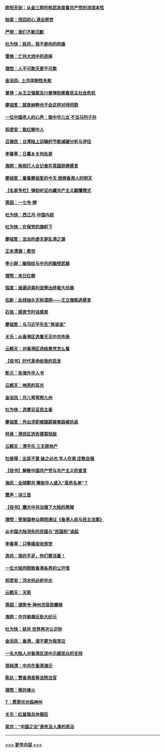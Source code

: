 #### [欧阳天剑：从金三胖的核武态度看共产党的流氓本性](../pages/nsc993/n11702238.md?t=12060711) 
#### [陆客：找回初心 退出邪党](../pages/nsc993/n11702213.md?t=12060711) 
#### [严晓：我们不能沉默](../pages/nsc993/n11702110.md?t=12060711) 
#### [吐为快：妖共，我不是你的肉盾](../pages/nsc993/n11701366.md?t=12060711) 
#### [雪绮：亡共大戏中的选择](../pages/nsc993/n11699922.md?t=12060711) 
#### [理悟：人不可欺天更不可欺](../pages/nsc993/n11699657.md?t=12060711) 
#### [金浴凤:  土共体制性失败](../pages/nsc993/n11699361.md?t=12060711) 
#### [曾铮：从王立强案及川普弹劾案看民主社会危机](../pages/nsc993/n11699318.md?t=12060711) 
#### [廖祖笙：就是纳粹也不会这样对待同胞](../pages/nsc993/n11697658.md?t=12060711) 
#### [一位中国老人的心声：做中华儿女 不当马列子孙](../pages/nsc993/n11697525.md?t=12060711) 
#### [祝君安：致红朝中人](../pages/nsc993/n11697518.md?t=12060711) 
#### [吕锡民：台湾陆上运输的节能减碳分析与评估](../pages/nsc993/n11694983.md?t=12060711) 
#### [李春草：日暮乡关何处是](../pages/nsc993/n11694805.md?t=12060711) 
#### [海网：殃视打人女记者在英国获罪感言](../pages/nsc993/n11693832.md?t=12060711) 
#### [廖祖笙：看看廖祖笙的今天 想想香港人的明天](../pages/nsc993/n11693707.md?t=12060711) 
#### [【名家专栏】弹劾听证内藏共产主义颠覆模式](../pages/nsc993/n11693563.md?t=12060711) 
#### [莲园：一七令‧辨](../pages/nsc993/n11692558.md?t=12060711) 
#### [吐为快：西江月·中国内政](../pages/nsc993/n11692071.md?t=12060711) 
#### [吐为快：在保党的旗帜下](../pages/nsc993/n11691188.md?t=12060711) 
#### [廖祖笙：法治的虚无是乱港之源](../pages/nsc993/n11690605.md?t=12060711) 
#### [正本清源：救世](../pages/nsc993/n11689134.md?t=12060711) 
#### [李小刚：脑指纹与中共的脑控武器](../pages/nsc993/n11688900.md?t=12060711) 
#### [理悟：末日红朝](../pages/nsc993/n11688829.md?t=12060711) 
#### [弧度：谁逼迫美利坚祭出终极大杀器](../pages/nsc993/n11688735.md?t=12060711) 
#### [伍新：此线抽头天拆谍网——王立强叛逃感言](../pages/nsc993/n11687981.md?t=12060711) 
#### [石铭：感恩节时话感恩](../pages/nsc993/n11687568.md?t=12060711) 
#### [廖祖笙：与习近平先生“再谈谈”](../pages/nsc993/n11687005.md?t=12060711) 
#### [关乐：从香港区选看天灭中共布局](../pages/nsc993/n11686647.md?t=12060711) 
#### [云鹤天：对香港区选结果党怎么看](../pages/nsc993/n11686216.md?t=12060711) 
#### [【投书】时代革命给我的启发](../pages/nsc993/n11684287.md?t=12060711) 
#### [乾元：告海外华人书](../pages/nsc993/n11684044.md?t=12060711) 
#### [云鹤天：响亮的耳光](../pages/nsc993/n11684254.md?t=12060711) 
#### [金浴凤：月儿弯弯照九州](../pages/nsc993/n11684231.md?t=12060711) 
#### [吐为快：选票见证民主香](../pages/nsc993/n11684206.md?t=12060711) 
#### [廖祖笙：外出求职被跟踪被套路被劝返](../pages/nsc993/n11683874.md?t=12060711) 
#### [林泉：港民区选告捷莫轻敌](../pages/nsc993/n11683930.md?t=12060711) 
#### [云鹤天：清平乐 三无房地产](../pages/nsc993/n11681521.md?t=12060711) 
#### [杜彼得：出其不意 破之必也 华人在美 庄敬自强](../pages/nsc993/n11679554.md?t=12060711) 
#### [【投书】解散中国共产党与共产主义的宣言](../pages/nsc993/n11679177.md?t=12060711) 
#### [海风：全球剿共 哪些华人或入“高危名单”？](../pages/nsc993/n11678617.md?t=12060711) 
#### [慧声：诗三首](../pages/nsc993/n11678848.md?t=12060711) 
#### [【投书】曝光中共治理下大陆的黑暗](../pages/nsc993/n11678674.md?t=12060711) 
#### [理悟：贺美国参众两院通过《香港人权与民主法案》](../pages/nsc993/n11678104.md?t=12060711) 
#### [从中国大陆消失的民国与“民国热”谈起](../pages/nsc993/n11678075.md?t=12060711) 
#### [李春草：只等瘟疫收邪党](../pages/nsc993/n11677308.md?t=12060711) 
#### [逸风：我的手足，你们要活着！](../pages/nsc993/n11676352.md?t=12060711) 
#### [一位大陆同胞致香港各界的公开信](../pages/nsc993/n11675761.md?t=12060711) 
#### [祝君安：河水何必妒井水](../pages/nsc993/n11675746.md?t=12060711) 
#### [云鹤天：天怒](../pages/nsc993/n11675718.md?t=12060711) 
#### [莲园：调笑令‧神州怎容恶魔祸](../pages/nsc993/n11675648.md?t=12060711) 
#### [海网：中共偷袭反助大纪元](../pages/nsc993/n11673515.md?t=12060711) 
#### [吐为快：妖共 世界再次认识你](../pages/nsc993/n11673506.md?t=12060711) 
#### [金浴凤：香港，请不要为我哭泣](../pages/nsc993/n11673248.md?t=12060711) 
#### [一名大陆人对香港反送中示威民众的支持](../pages/nsc993/n11672615.md?t=12060711) 
#### [郑纯清：中共在香港演示](../pages/nsc993/n11670539.md?t=12060711) 
#### [陈达：赞香港高等法院法官](../pages/nsc993/n11669542.md?t=12060711) 
#### [理悟：倒共烽火](../pages/nsc993/n11668844.md?t=12060711) 
#### [T：愿荣光光临神州](../pages/nsc993/n11668421.md?t=12060711) 
#### [关乐：红鼠狼兵休猖狂](../pages/nsc993/n11668378.md?t=12060711) 
#### [梁京：“中国之治”是危及人类的恶治](../pages/nsc993/n11668328.md?t=12060711) 

----
#### [ >>> 更早内容 <<< ](../indexes/nsc993-earlier.md)
